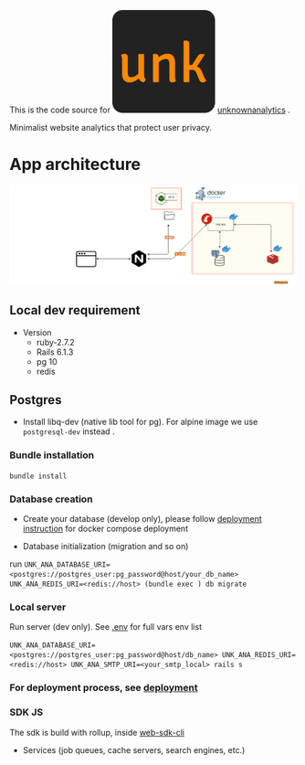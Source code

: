 This is the code source for ![logo](./app/assets/ico/apple-touch-icon.png) [unknownanalytics](unknownanalytics.com/) . 

Minimalist website analytics that protect user privacy.

# App architecture

![architecture](docs/assets/full-arch.png)


## Local dev requirement

* Version
    - ruby-2.7.2
    - Rails 6.1.3
    - pg 10
    - redis
  
## Postgres 

* Install libq-dev (native lib tool for pg). For alpine image we use `postgresql-dev` instead .

### Bundle installation 

  `bundle install`

### Database creation

* Create your database (develop only), please follow [deployment instruction](docs/deployment.md) for docker compose deployment

* Database initialization (migration and so on)

run `UNK_ANA_DATABASE_URI=<postgres://postgres_user:pg_password@host/your_db_name> UNK_ANA_REDIS_URI=<redis://host> (bundle exec ) db migrate`

### Local server 
 
Run server (dev only). See [.env](.env) for full vars env list 

`UNK_ANA_DATABASE_URI=<postgres://postgres_user:pg_password@host/db_name> UNK_ANA_REDIS_URI=<redis://host> UNK_ANA_SMTP_URI=<your_smtp_local> rails s`


### For deployment process, see [deployment](docs/deployment.md)

### SDK JS 

The sdk is build with rollup, inside [web-sdk-cli](./web-sdk-cli/src)


* Services (job queues, cache servers, search engines, etc.)
